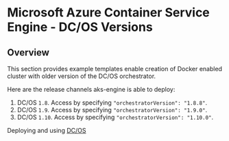 # Microsoft Azure Container Service Engine - DC/OS Versions

## Overview

This section provides example templates enable creation of Docker enabled cluster with older version of the DC/OS orchestrator.

Here are the release channels aks-engine is able to deploy:

1. DC/OS `1.8`.  Access by specifying `"orchestratorVersion": "1.8.8"`.
2. DC/OS `1.9`.  Access by specifying `"orchestratorVersion": "1.9.0"`.
3. DC/OS `1.10`.  Access by specifying `"orchestratorVersion": "1.10.0"`.

Deploying and using [DC/OS](../../docs/dcos.md)
